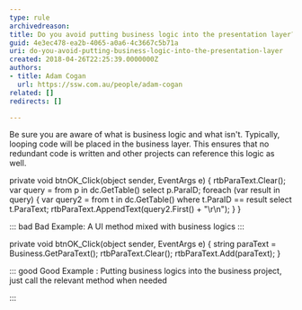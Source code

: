 ```yaml
---
type: rule
archivedreason: 
title: Do you avoid putting business logic into the presentation layer?
guid: 4e3ec478-ea2b-4065-a0a6-4c3667c5b71a
uri: do-you-avoid-putting-business-logic-into-the-presentation-layer
created: 2018-04-26T22:25:39.0000000Z
authors:
- title: Adam Cogan
  url: https://ssw.com.au/people/adam-cogan
related: []
redirects: []

---
```


Be sure you are aware of what is business logic and what isn't. Typically, looping code will be placed in the business layer. This ensures that no redundant code is written and other projects can reference this logic as well.


<!--endintro-->

private void btnOK\_Click(object sender, EventArgs e)
{
rtbParaText.Clear();
var query =
from p in dc.GetTable()
select p.ParaID;
foreach (var result in query)
{
var query2 =
from t in dc.GetTable()
where t.ParaID == result
select t.ParaText;
rtbParaText.AppendText(query2.First() + "\r\n");
}
}


::: bad
Bad Example: A UI method mixed with business logics
:::




private void btnOK\_Click(object sender, EventArgs e)
{
string paraText = Business.GetParaText();
rtbParaText.Clear();
rtbParaText.Add(paraText);
}


::: good
Good Example : Putting business logics into the business project, just call the relevant method when needed

:::
